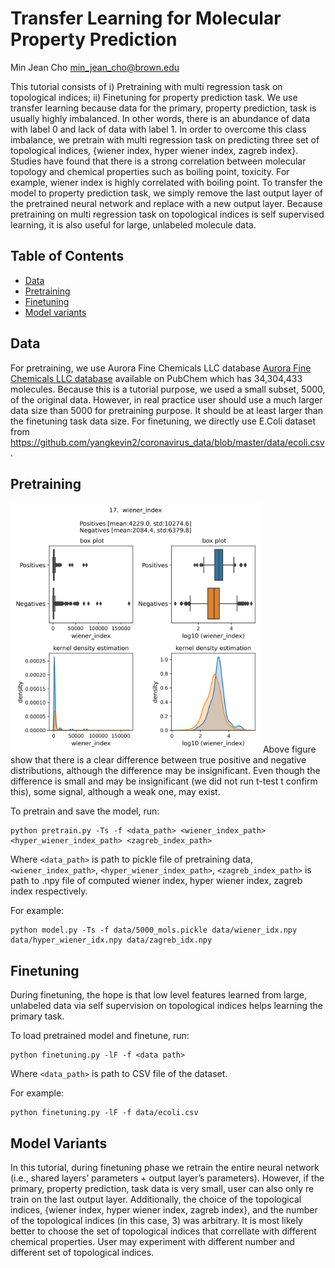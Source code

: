 # Transfer Learning for Molecular Property Prediction 
Min Jean Cho <min_jean_cho@brown.edu>

This tutorial consists of i) Pretraining with multi regression task on topological indices; ii) Finetuning for property prediction task. We use transfer learning because data for the primary, property prediction, task is usually highly imbalanced. In other words, there is an abundance of data with label 0 and lack of data with label 1. In order to overcome this class imbalance, we pretrain with multi regression task on predicting three set of topological indices, {wiener index, hyper wiener index, zagreb index}. Studies have found that there is a strong correlation between molecular topology and chemical properties such as boiling point, toxicity. For example, wiener index is highly correlated with boiling point. To transfer the model to property prediction task, we simply remove the last  output layer of the pretrained neural network and replace with  a new output layer. Because pretraining on multi regression task on topological indices is self supervised learning, it is also useful for large, unlabeled molecule data.  

## Table of Contents

* [Data](#data)
* [Pretraining](#pretraining)
* [Finetuning](#finetuning)
* [Model variants](#model_variants) 

## Data <a name="data"></a>
For pretraining, we use Aurora Fine Chemicals LLC database [Aurora Fine Chemicals LLC database](https://aurorafinechemicals.com) available on PubChem which has 34,304,433 molecules. Because this is a tutorial purpose, we used a small subset, 5000, of the original data. However, in real practice user should use a much larger data size than 5000 for pretraining purpose. It should be at least larger than the finetuning task data size. 
For finetuning, we directly use E.Coli dataset from <https://github.com/yangkevin2/coronavirus_data/blob/master/data/ecoli.csv> .

## Pretraining <a name="pretraining"></a>
<img src="wiener_index.png" width = 400>
Above figure show that there is a clear difference between true positive and negative distributions, although the difference may be insignificant. Even though the difference is small and may be insignificant (we did not run t-test t confirm this), some signal, although a weak one, may exist. 

To pretrain and save the model, run:
~~~~
python pretrain.py -Ts -f <data_path> <wiener_index_path> <hyper_wiener_index_path> <zagreb_index_path>
~~~~
Where `<data_path>` is path to pickle file of pretraining data, `<wiener_index_path>`, `<hyper_wiener_index_path>`,  `<zagreb_index_path>` is path to .npy file of computed wiener index, hyper wiener index, zagreb index respectively. 

For example:
~~~~
python model.py -Ts -f data/5000_mols.pickle data/wiener_idx.npy data/hyper_wiener_idx.npy data/zagreb_idx.npy
~~~~

## Finetuning <a name="finetuning"></a>
During finetuning, the hope is that low level features learned from large, unlabeled data via self supervision on topological indices helps learning the primary task. 

To load pretrained model and finetune, run:
~~~
python finetuning.py -lF -f <data path> 
~~~
Where `<data_path>` is path to CSV file of the dataset. 

For example:
~~~
python finetuning.py -lF -f data/ecoli.csv
~~~

## Model Variants <a name="model_variants"></a>
 In this tutorial, during finetuning phase we retrain the entire neural network (i.e., shared layers’ parameters + output layer’s parameters). However, if the primary, property prediction, task data is very small, user can also only re train on the last output layer. Additionally, the choice of the topological indices, {wiener index, hyper wiener index, zagreb index}, and the number of the topological indices (in this case, 3) was arbitrary. It is most likely better to choose the set of topological indices that correllate with different chemical properties. User may experiment with different number and different set of topological indices. 

